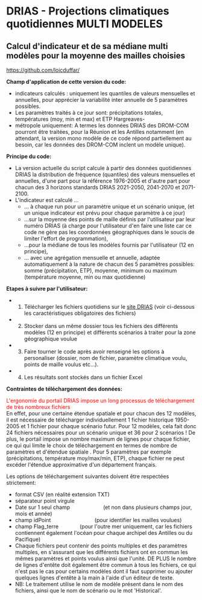 # DRIAS - Projections climatiques quotidiennes MULTI MODELES
## Calcul d'indicateur et de sa médiane multi modèles pour la moyenne des mailles choisies
https://github.com/loicduffar/

<b>Champ d'application de cette version du code:</b>
- indicateurs calculés : uniquement les quantiles de valeurs mensuelles et annuelles, pour apprécier la variabilité inter annuelle de 5 paramètres possibles.
- Les paramètres traités à ce jour sont: précipitations totales, températures (moy, min et max) et ETP Hargreaves-
- métropole uniquement: A termes les données DRIAS des DROM-COM pourront être traitées, pour la Réunion et les Antilles notamment (en attendant, la version mono modèle de ce code répond partiellement au besoin, car les données des DROM-COM inclent un modèle unique).

<b>Principe du code:</b>
- La version actuelle du script calcule à partir des données quotidiennes DRIAS la distribution de fréquence (quantiles) des valeurs mensuelles et annuelles, d'une part pour la référence 1976-2005 et d'autre part pour chacun des 3 horizons standards DRIAS 2021-2050, 2041-2070 et 2071-2100.
- L'indicateur est calculé ...
    - ... à chaque run pour un paramètre unique et un scénario unique, (et un unique indicateur est prévu pour chaque paramètre à ce jour)
    - ...sur la moyenne des points de maille définis par l'utilisateur par leur numéro DRIAS (à charge pour l'utilisateur d'en faire une liste car ce code ne gère pas les coordonnées géographiques dans le soucis de limiter l'effort de programmation),
    - ...pour la médiane de tous les modèles fournis par l'utilisateur (12 en principe),
    - ... avec une agrégation mensuelle et annuelle, adaptée automatiquement à la nature de chacun des 5 paramètres possibles: somme (précipitation, ETP),  moyenne, minimum ou maximum (température moyenne, min ou max quotidienne)
 
<b>Etapes à suivre par l'utilisateur:</b>
- 1. Télécharger les fichiers quotidiens sur le <a href="/media/examples/link-element-example.css"> site DRIAS</a> (voir ci-dessous les caractéristiques obligatoires des fichiers)
- 2. Stocker dans un même dossier tous les fichiers des différents modèles (12 en principe) et différents scénarios à traiter pour la zone géographique voulue
- 3. Faire tourner le code après avoir renseigné les options à personaliser (dossier, nom de fichier, paramètre climatique voulu, points de maille voulus etc...).
- 4. Les résultats sont stockés dans un fichier Excel

<b>Contraintes de téléchargement des données:</b>

<font color="red"> L'ergonomie du portail DRIAS impose un long processus de téléchargement de très nombreux fichiers</font><br>
En effet, pour une certaine étendue spatiale et pour chacun des 12 modèles, il est nécessaire de télécharger individuellement 1 fichier historique 1950-2005 et 1 fichier pour chaque scénario futur. Pour 12 modèles, cela fait donc 24 fichiers nécessaires pour un scénario unique et 36 pour 2 scénarios ! De plus, le portail impose un nombre maximum de lignes pour chaque fichier,  ce qui qui limite le choix de téléchargement en termes de nombre de paramètres et d'étendue spatiale . Pour 5 paramètres par exemple (précipitations, température moy/max/min, ETP), chaque fichier ne peut excéder l'étendue approximative d'un département français.

Les options de téléchargement suivantes doivent être respectées strictement:
- format CSV (en réalité extension TXT)
- séparateur point virgule
- Date sur 1 seul champ &emsp;&emsp;&emsp;&emsp;&emsp;&emsp;(et non dans plusieurs champs jour, mois et année) 
- champ idPoint &emsp;&emsp;&emsp;&emsp;&emsp;&emsp;&emsp;&emsp;(pour identifier les mailles voulues)
- champ Flag_terre&emsp;&emsp;&emsp;&emsp;(pour l'outre mer uniquement, car les fichiers contiennent également l'océan pour chaque archipel des Antilles ou du Pacifique)
- Chaque fichiers peut contenir des points multiples et des paramètres multiples, en s'assurant que les différents fichiers ont en commun les mêmes paramètres et points voulus ainsi que l'unité. DE PLUS le nombre de lignes d'entête doit également être commun à tous les fichiers, ce qui n'est pas le cas pour certains modèles dont il faut supprimer ou ajouter quelques lignes d'entête à la main à l'aide d'un éditeur de texte.
- NB: Le traitement utilise le nom de modèle présent dans le nom des fichiers, ainsi que le nom de scénario ou le mot 'Historical'.
